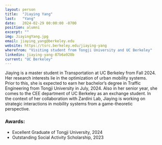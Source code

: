 ```yaml
---
layout: person
title:  "Jiaying Yang"
last:   "Yang"
date:   2024-02-29 00:00:00 -0700
position: alumni
excerpt: ""
img: JiayingYang.jpg
email: jiaying_yang@berkeley.edu
website: https://tsrc.berkeley.edu/jiaying-yang
wherefrom: "Visiting student from Tongji University and UC Berkeley"
linkedin: jiaying-yang-87b6a928b
current: "UC Berkeley"
---
```


Jiaying is a master student in Transportation at UC Berkeley from Fall 2024. 
Her research interests lie in the optimization of urban mobility systems. 
Prior to this, she is expected to earn her bachelor’s degree in Traffic Engineering from Tongji University in July, 2024. 
Also in her senior year, she comes to the CEE department of UC Berkeley as an exchange student. In the context of her collaboration with Zardini Lab, Jiaying is working on strategic interactions in mobility systems from a game-theoretic perspective.

### Awards:
- Excellent Graduate of Tongji University, 2024
- Outstanding Social Activity Scholarship, 2023